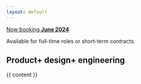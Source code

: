 ```yaml
---
layout: default
---
```


<article>
  <div class="open-to-work fade-in-element">
    <a class="badge" href="/contact"><span>Now booking</span> <strong><abbr title="February">June</abbr> 2024</strong></a>
    <p>Available for full-time roles or short-term contracts.</p>
  </div>
  <h1 class="home-title fade-in-element">
    <span class="fade-in-element">Product+</span> <span class="fade-in-element">design+</span> <span class="fade-in-element">engineering</span>
  </h1>
  <div class="{{ page.markdown }} page-content fade-in-element">
    {{ content }}
  </div>
</article>